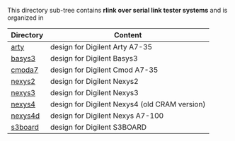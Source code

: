 This directory sub-tree contains **rlink over serial link tester systems** 
and is organized in

| Directory | Content |
| --------- | ------- |
| [arty](arty)       | design for Digilent Arty A7-35 |
| [basys3](basys3)   | design for Digilent Basys3 |
| [cmoda7](cmoda7)   | design for Digilent Cmod A7-35 |
| [nexys2](nexys2)   | design for Digilent Nexys2 |
| [nexys3](nexys3)   | design for Digilent Nexys3 |
| [nexys4](nexys4)   | design for Digilent Nexys4 (old CRAM version) |
| [nexys4d](nexys4d) | design for Digilent Nexys A7-100 |
| [s3board](s3board) | design for Digilent S3BOARD |
